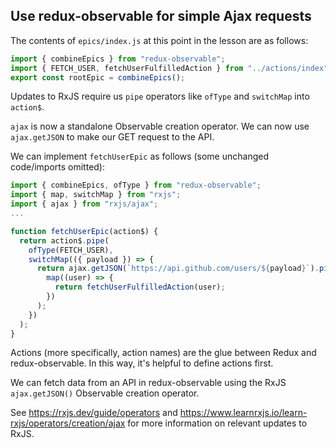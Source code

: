 ## Use redux-observable for simple Ajax requests

<Timestamp start="0:10" end="0:25">
    
The contents of `epics/index.js` at this point in the lesson are as follows:

```jsx
import { combineEpics } from "redux-observable";
import { FETCH_USER, fetchUserFulfilledAction } from "../actions/index";
export const rootEpic = combineEpics();
```

</Timestamp>

<Timestamp start="4:45" end="5:00">
    
Updates to RxJS require us `pipe` operators like `ofType` and `switchMap` into `action$`.

</Timestamp>

<Timestamp start="5:01" end="5:20">

`ajax` is now a standalone Observable creation operator. We can now use `ajax.getJSON` to make our GET request to the API.

</Timestamp>

<Timestamp start="5:30" end="6:00">

We can implement `fetchUserEpic` as follows (some unchanged code/imports omitted):

```jsx
import { combineEpics, ofType } from "redux-observable";
import { map, switchMap } from "rxjs";
import { ajax } from "rxjs/ajax";
...

function fetchUserEpic(action$) {
  return action$.pipe(
    ofType(FETCH_USER),
    switchMap(({ payload }) => {
      return ajax.getJSON(`https://api.github.com/users/${payload}`).pipe(
        map((user) => {
          return fetchUserFulfilledAction(user);
        })
      );
    })
  );
}
```

</Timestamp>

Actions (more specifically, action names) are the glue between Redux and redux-observable. In this way, it's helpful to define actions first.

We can fetch data from an API in redux-observable using the RxJS `ajax.getJSON()` Observable creation operator.

See https://rxjs.dev/guide/operators and https://www.learnrxjs.io/learn-rxjs/operators/creation/ajax for more information on relevant updates to RxJS.
